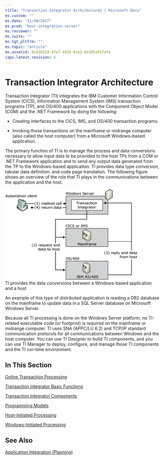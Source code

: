 ```yaml
---
title: "Transaction Integrator Architecture2 | Microsoft Docs"
ms.custom: ""
ms.date: "11/30/2017"
ms.prod: "host-integration-server"
ms.reviewer: ""
ms.suite: ""
ms.tgt_pltfrm: ""
ms.topic: "article"
ms.assetid: 8c62022d-37a7-4555-9ce2-6e105a557afe
caps.latest.revision: 5
---
```

# Transaction Integrator Architecture
Transaction Integrator (TI) integrates the IBM Customer Information Control System (CICS), Information Management System (IMS) transaction programs (TP), and OS/400 applications with the Component Object Model (COM) and the .NET Framework by doing the following:  
  
-   Creating interfaces to the CICS, IMS, and OS/400 transaction programs.  
  
-   Invoking those transactions on the mainframe or midrange computer (also called the host computer) from a Microsoft Windows–based application.  
  
 The primary function of TI is to manage the process and data conversions necessary to allow input data to be provided to the host TPs from a COM or .NET Framework application and to send any output data generated from the TP to the Windows-based application. TI provides data type conversion, tabular data definition, and code page translation. The following figure shows an overview of the role that TI plays in the communications between the application and the host.  
  
 ![](../core/media/his-ti01.gif "his_ti01")  
TI provides the data conversions between a Windows-based application and a host  
  
 An example of this type of distributed application is reading a DB2 database on the mainframe to update data in a SQL Server database on Microsoft Windows Server.  
  
 Because all TI processing is done on the Windows Server platform, no TI-related executable code (or footprint) is required on the mainframe or midrange computer. TI uses SNA (APPC/LU 6.2) and TCP/IP standard communication protocols for all communications between Windows and the host computer. You can use TI Designer to build TI components, and you can use TI Manager to deploy, configure, and manage those TI components and the TI run-time environment.  
  
## In This Section  
 [Online Transaction Processing](../HIS2010/online-transaction-processing1.md)  
  
 [Transaction Integrator Basic Functions](../HIS2010/transaction-integrator-basic-functions2.md)  
  
 [Transaction Integrator Components](../HIS2010/transaction-integrator-components2.md)  
  
 [Programming Models](../HIS2010/programming-models1.md)  
  
 [Host-Initiated Processing](../HIS2010/host-initiated-processing1.md)  
  
 [Windows-Initiated Processing](../HIS2010/windows-initiated-processing1.md)  
  
## See Also  
 [Application Integration (Planning)](../HIS2010/application-integration-planning-1.md)